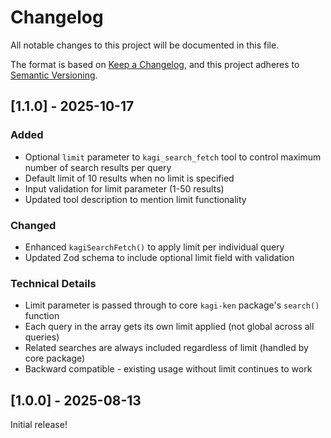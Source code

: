 # Changelog

All notable changes to this project will be documented in this file.

The format is based on [Keep a Changelog](https://keepachangelog.com/en/1.0.0/), and this project adheres to [Semantic Versioning](https://semver.org/spec/v2.0.0.html).

## [1.1.0] - 2025-10-17

### Added

- Optional `limit` parameter to `kagi_search_fetch` tool to control maximum number of search results per query
- Default limit of 10 results when no limit is specified
- Input validation for limit parameter (1-50 results)
- Updated tool description to mention limit functionality

### Changed

- Enhanced `kagiSearchFetch()` to apply limit per individual query
- Updated Zod schema to include optional limit field with validation

### Technical Details

- Limit parameter is passed through to core `kagi-ken` package's `search()` function
- Each query in the array gets its own limit applied (not global across all queries)
- Related searches are always included regardless of limit (handled by core package)
- Backward compatible - existing usage without limit continues to work

## [1.0.0] - 2025-08-13

Initial release!
